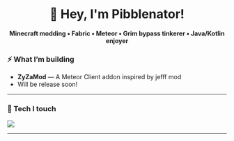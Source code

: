 <!--
   Profile README
   Tips:
   1) Rename your special repo to <your-username>/<your-username> and put this README.md at the root.
   2) Swap <your-username> below with your actual GitHub username.
   3) Tweak featured repo names and links.
-->

<h1 align="center">👋 Hey, I'm Pibblenator!</h1>
<p align="center">
  <b>Minecraft modding • Fabric • Meteor • Grim bypass tinkerer • Java/Kotlin enjoyer</b>
</p>

### ⚡ What I’m building
- **ZyZaMod** — A Meteor Client addon inspired by jefff mod
- Will be release soon!

---

### 🧰 Tech I touch
<p>
  <img src="https://skillicons.dev/icons?i=java,kotlin,gradle,idea,git,github,linux,windows,regex&perline=10" />
</p>

---




